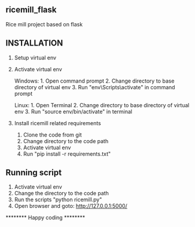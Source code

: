 ## ricemill_flask

Rice mill project based on flask


## INSTALLATION

1. Setup virtual env
2. Activate virtual env
	
	Windows:
		1. Open command prompt
		2. Change directory to base directory of virtual env
		3. Run "env\Scripts\activate" in command prompt

	Linux:
		1. Open Terminal
		2. Change directory to base directory of virtual env
		3. Run "source env/bin/activate" in terminal

3. Install ricemill related requirements

	1. Clone the code from git
	2. Change directory to the code path
	3. Activate virtual env
	4. Run "pip install -r requirements.txt"


## Running script

1. Activate virtual env
2. Change the directory to the code path
3. Run the scripts "python ricemill.py"
4. Open browser and goto: http://127.0.0.1:5000/

******** Happy coding ********